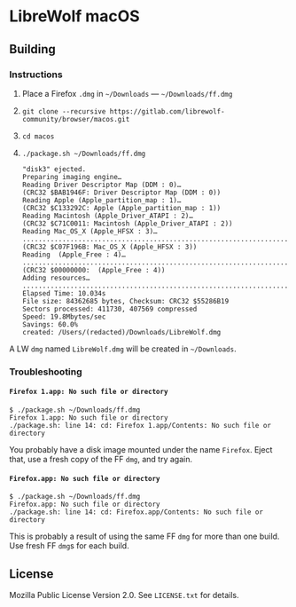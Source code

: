 # LibreWolf macOS

## Building

### Instructions

1.  Place a Firefox `.dmg` in `~/Downloads` — `~/Downloads/ff.dmg`
2.  `git clone --recursive https://gitlab.com/librewolf-community/browser/macos.git`
3.  `cd macos`
4.  `./package.sh ~/Downloads/ff.dmg`

    ```
    "disk3" ejected.
    Preparing imaging engine…
    Reading Driver Descriptor Map (DDM : 0)…
    (CRC32 $BAB1946F: Driver Descriptor Map (DDM : 0))
    Reading Apple (Apple_partition_map : 1)…
    (CRC32 $C133292C: Apple (Apple_partition_map : 1))
    Reading Macintosh (Apple_Driver_ATAPI : 2)…
    (CRC32 $C71C0011: Macintosh (Apple_Driver_ATAPI : 2))
    Reading Mac_OS_X (Apple_HFSX : 3)…
    .........................................................................
    (CRC32 $C07F196B: Mac_OS_X (Apple_HFSX : 3))
    Reading  (Apple_Free : 4)…
    ..........................................................................
    (CRC32 $00000000:  (Apple_Free : 4))
    Adding resources…
    ..........................................................................
    Elapsed Time: 10.034s
    File size: 84362685 bytes, Checksum: CRC32 $55286B19
    Sectors processed: 411730, 407569 compressed
    Speed: 19.8Mbytes/sec
    Savings: 60.0%
    created: /Users/(redacted)/Downloads/LibreWolf.dmg
    ```

A LW `dmg` named `LibreWolf.dmg` will be created in `~/Downloads`.

### Troubleshooting

#### `Firefox 1.app: No such file or directory`

```
$ ./package.sh ~/Downloads/ff.dmg
Firefox 1.app: No such file or directory
./package.sh: line 14: cd: Firefox 1.app/Contents: No such file or directory
```

You probably have a disk image mounted under the name `Firefox`. Eject that, use a fresh copy of the FF `dmg`, and try again.

#### `Firefox.app: No such file or directory`

```
$ ./package.sh ~/Downloads/ff.dmg
Firefox.app: No such file or directory
./package.sh: line 14: cd: Firefox.app/Contents: No such file or directory
```

This is probably a result of using the same FF `dmg` for more than one build. Use fresh FF `dmg`s for each build.

## License

Mozilla Public License Version 2.0. See `LICENSE.txt` for details.
